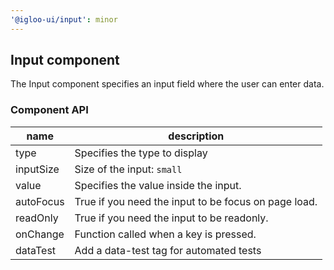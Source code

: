 ```yaml
---
'@igloo-ui/input': minor
---
```


## Input component

The Input component specifies an input field where the user can enter data.

### Component API

| name      | description                                          |
| --------- | ---------------------------------------------------- |
| type      | Specifies the type to display                        |
| inputSize | Size of the input: `small`                           |
| value     | Specifies the value inside the input.                |
| autoFocus | True if you need the input to be focus on page load. |
| readOnly  | True if you need the input to be readonly.           |
| onChange  | Function called when a key is pressed.               |
| dataTest  | Add a data-test tag for automated tests              |
